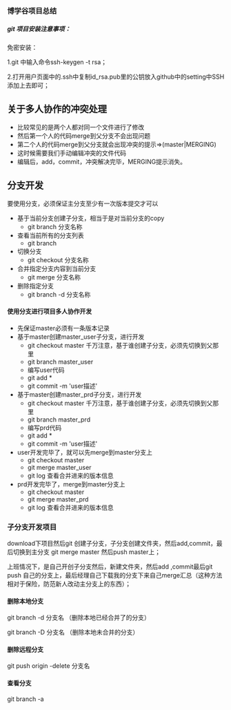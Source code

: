 ### 博学谷项目总结

##### git 项目安装注意事项：

免密安装：

1.git 中输入命令ssh-keygen -t rsa；

2.打开用户页面中的.ssh中复制id_rsa.pub里的公钥放入github中的setting中SSH添加上去即可；

## 关于多人协作的冲突处理

- 比较常见的是两个人都对同一个文件进行了修改
- 然后第一个人的代码merge到父分支不会出现问题
- 第二个人的代码merge到父分支就会出现冲突的提示=>(master|MERGING)
- 这时候需要我们手动编辑冲突的文件代码
- 编辑后，add，commit，冲突解决完毕，MERGING提示消失。

## 分支开发

要使用分支，必须保证主分支至少有一次版本提交才可以

- 基于当前分支创建子分支，相当于是对当前分支的copy
  - git branch 分支名称
- 查看当前所有的分支列表
  - git branch
- 切换分支
  - git  checkout 分支名称
- 合并指定分支内容到当前分支
  - git merge 分支名称
- 删除指定分支
  - git branch -d 分支名称

#### 使用分支进行项目多人协作开发

- 先保证master必须有一条版本记录
- 基于master创建master_user子分支，进行开发
  - git checkout master 千万注意，基于谁创建子分支，必须先切换到父那里
  - git branch master_user
  - 编写user代码
  - git add *
  - git commit -m 'user描述'
- 基于master创建master_prd子分支，进行开发
  - git checkout master 千万注意，基于谁创建子分支，必须先切换到父那里
  - git branch master_prd
  - 编写prd代码
  - git add *
  - git commit -m 'user描述'
- user开发完毕了，就可以先merge到master分支上
  - git checkout master
  - git merge master_user
  - git log 查看合并进来的版本信息
- prd开发完毕了，merge到master分支上
  - git checkout master
  - git merge master_prd
  - git log 查看合并进来的版本信息



### 子分支开发项目

download下项目然后git 创建子分支，子分支创建文件夹，然后add,commit，最后切换到主分支 git merge master 然后push master上；

上班情况下，是自己开创子分支然后，新建文件夹，然后add ,commit最后git push  自己的分支上，最后经理自己下载我的分支下来自己merge汇总（这种方法相对于保险，防范新人改动主分支上的东西）； 

#### 删除本地分支

git branch -d 分支名 （删除本地已经合并了的分支）

git branch -D 分支名 （删除本地未合并的分支）

#### 删除远程分支

git push origin -delete 分支名

#### 查看分支

git branch -a